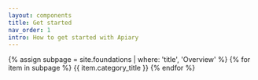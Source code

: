 ```yaml
---
layout: components
title: Get started
nav_order: 1
intro: How to get started with Apiary
---
```


{% assign subpage = site.foundations | where: 'title', 'Overview' %}
{% for item in subpage %}
   {{ item.category_title }}
{% endfor %}
